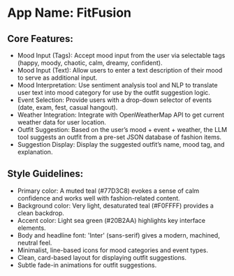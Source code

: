# **App Name**: FitFusion

## Core Features:

- Mood Input (Tags): Accept mood input from the user via selectable tags (happy, moody, chaotic, calm, dreamy, confident).
- Mood Input (Text): Allow users to enter a text description of their mood to serve as additional input.
- Mood Interpretation: Use sentiment analysis tool and NLP to translate user text into mood category for use by the outfit suggestion logic.
- Event Selection: Provide users with a drop-down selector of events (date, exam, fest, casual hangout).
- Weather Integration: Integrate with OpenWeatherMap API to get current weather data for user location.
- Outfit Suggestion: Based on the user’s mood + event + weather, the LLM tool suggests an outfit from a pre-set JSON database of fashion items.
- Suggestion Display: Display the suggested outfit’s name, mood tag, and explanation.

## Style Guidelines:

- Primary color: A muted teal (#77D3C8) evokes a sense of calm confidence and works well with fashion-related content.
- Background color: Very light, desaturated teal (#F0FFFF) provides a clean backdrop.
- Accent color: Light sea green (#20B2AA) highlights key interface elements.
- Body and headline font: 'Inter' (sans-serif) gives a modern, machined, neutral feel.
- Minimalist, line-based icons for mood categories and event types.
- Clean, card-based layout for displaying outfit suggestions.
- Subtle fade-in animations for outfit suggestions.